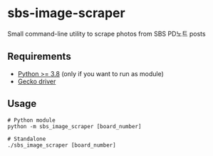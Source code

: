 # sbs-image-scraper 

Small command-line utility to scrape photos from SBS PD노트 posts

## Requirements
- [Python >= 3.8](https://www.python.org/downloads/) (only if you want to run as module)
- [Gecko driver](https://github.com/mozilla/geckodriver/releases)

## Usage
```shell
# Python module
python -m sbs_image_scraper [board_number]

# Standalone
./sbs_image_scraper [board_number]
```